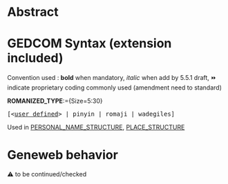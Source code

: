 ﻿# Abstract

# GEDCOM Syntax (extension included)
Convention used : **bold** when mandatory, _italic_ when add by 5.5.1 draft, &#x23E9; indicate proprietary coding commonly used (amendment need to standard)<br />

**ROMANIZED_TYPE**:={Size=5:30}
<pre>
[&lt;<a href=Ged.user defined>user defined</a>&gt; | pinyin | romaji | wadegiles]
</pre>
Used in <a href=Ged.PERSONAL_NAME_STRUCTURE>PERSONAL_NAME_STRUCTURE</a>, <a href=Ged.PLACE_STRUCTURE>PLACE_STRUCTURE</a><br />

# Geneweb behavior


:warning: to be continued/checked

